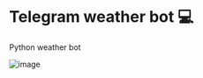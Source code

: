 # Telegram weather bot 💻
Python weather bot

![image](https://user-images.githubusercontent.com/125242732/218498198-f2c4c763-93ba-4b83-b163-c34fda198d16.png)
